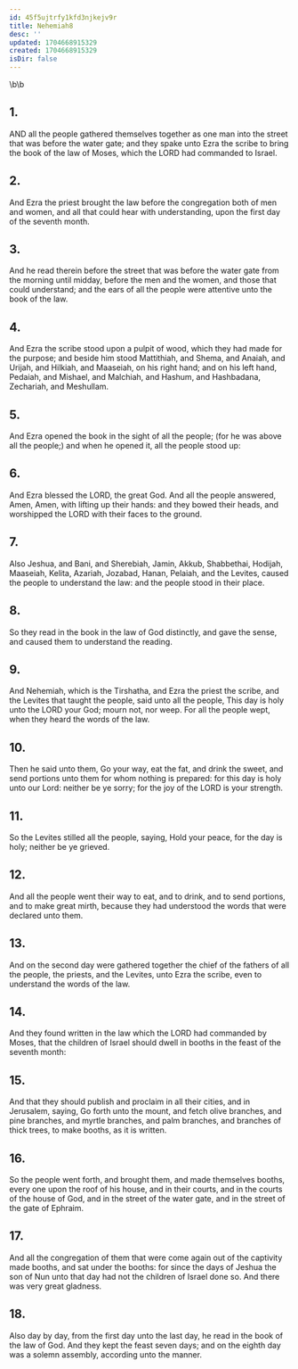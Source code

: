 ```yaml
---
id: 45f5ujtrfy1kfd3njkejv9r
title: Nehemiah8
desc: ''
updated: 1704668915329
created: 1704668915329
isDir: false
---
```

\b\b
## 1.
AND all the people gathered themselves together as one man into the street that was before the water gate; and they spake unto Ezra the scribe to bring the book of the law of Moses, which the LORD had commanded to Israel.
## 2.
And Ezra the priest brought the law before the congregation both of men and women, and all that could hear with understanding, upon the first day of the seventh month.
## 3.
And he read therein before the street that was before the water gate from the morning until midday, before the men and the women, and those that could understand; and the ears of all the people were attentive unto the book of the law.
## 4.
And Ezra the scribe stood upon a pulpit of wood, which they had made for the purpose; and beside him stood Mattithiah, and Shema, and Anaiah, and Urijah, and Hilkiah, and Maaseiah, on his right hand; and on his left hand, Pedaiah, and Mishael, and Malchiah, and Hashum, and Hashbadana, Zechariah, and Meshullam.
## 5.
And Ezra opened the book in the sight of all the people; (for he was above all the people;) and when he opened it, all the people stood up:
## 6.
And Ezra blessed the LORD, the great God.  And all the people answered, Amen, Amen, with lifting up their hands: and they bowed their heads, and worshipped the LORD with their faces to the ground.
## 7.
Also Jeshua, and Bani, and Sherebiah, Jamin, Akkub, Shabbethai, Hodijah, Maaseiah, Kelita, Azariah, Jozabad, Hanan, Pelaiah, and the Levites, caused the people to understand the law: and the people stood in their place.
## 8.
So they read in the book in the law of God distinctly, and gave the sense, and caused them to understand the reading.
## 9.
And Nehemiah, which is the Tirshatha, and Ezra the priest the scribe, and the Levites that taught the people, said unto all the people, This day is holy unto the LORD your God; mourn not, nor weep.  For all the people wept, when they heard the words of the law.
## 10.
Then he said unto them, Go your way, eat the fat, and drink the sweet, and send portions unto them for whom nothing is prepared: for this day is holy unto our Lord: neither be ye sorry; for the joy of the LORD is your strength.
## 11.
So the Levites stilled all the people, saying, Hold your peace, for the day is holy; neither be ye grieved.
## 12.
And all the people went their way to eat, and to drink, and to send portions, and to make great mirth, because they had understood the words that were declared unto them.
## 13.
And on the second day were gathered together the chief of the fathers of all the people, the priests, and the Levites, unto Ezra the scribe, even to understand the words of the law.
## 14.
And they found written in the law which the LORD had commanded by Moses, that the children of Israel should dwell in booths in the feast of the seventh month:
## 15.
And that they should publish and proclaim in all their cities, and in Jerusalem, saying, Go forth unto the mount, and fetch olive branches, and pine branches, and myrtle branches, and palm branches, and branches of thick trees, to make booths, as it is written.
## 16.
So the people went forth, and brought them, and made themselves booths, every one upon the roof of his house, and in their courts, and in the courts of the house of God, and in the street of the water gate, and in the street of the gate of Ephraim.
## 17.
And all the congregation of them that were come again out of the captivity made booths, and sat under the booths: for since the days of Jeshua the son of Nun unto that day had not the children of Israel done so.  And there was very great gladness.
## 18.
Also day by day, from the first day unto the last day, he read in the book of the law of God.  And they kept the feast seven days; and on the eighth day was a solemn assembly, according unto the manner.
